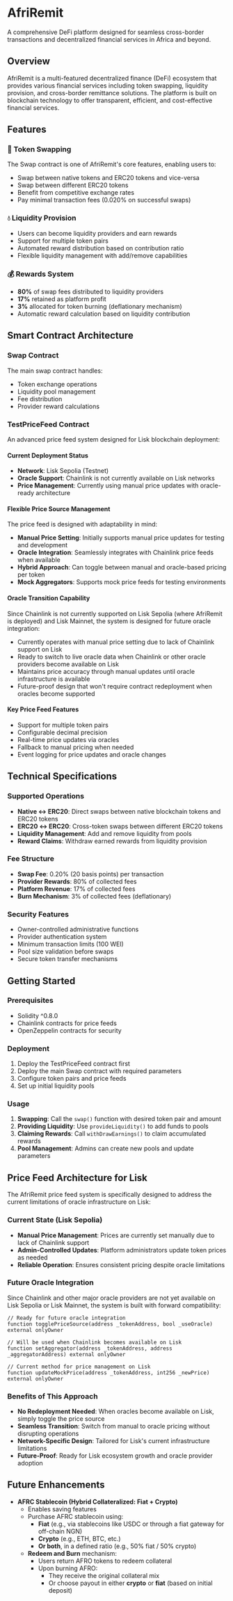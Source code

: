 # AfriRemit

A comprehensive DeFi platform designed for seamless cross-border transactions and decentralized financial services in Africa and beyond.

## Overview

AfriRemit is a multi-featured decentralized finance (DeFi) ecosystem that provides various financial services including token swapping, liquidity provision, and cross-border remittance solutions. The platform is built on blockchain technology to offer transparent, efficient, and cost-effective financial services.

## Features

### 🔄 Token Swapping
The Swap contract is one of AfriRemit's core features, enabling users to:
- Swap between native tokens and ERC20 tokens and vice-versa
- Swap between different ERC20 tokens
- Benefit from competitive exchange rates
- Pay minimal transaction fees (0.020% on successful swaps)

### 💧 Liquidity Provision
- Users can become liquidity providers and earn rewards
- Support for multiple token pairs
- Automated reward distribution based on contribution ratio
- Flexible liquidity management with add/remove capabilities

### 💰 Rewards System
- **80%** of swap fees distributed to liquidity providers
- **17%** retained as platform profit
- **3%** allocated for token burning (deflationary mechanism)
- Automatic reward calculation based on liquidity contribution

## Smart Contract Architecture

### Swap Contract
The main swap contract handles:
- Token exchange operations
- Liquidity pool management
- Fee distribution
- Provider reward calculations

### TestPriceFeed Contract
An advanced price feed system designed for Lisk blockchain deployment:

#### Current Deployment Status
- **Network**: Lisk Sepolia (Testnet)
- **Oracle Support**: Chainlink is not currently available on Lisk networks
- **Price Management**: Currently using manual price updates with oracle-ready architecture

#### Flexible Price Source Management
The price feed is designed with adaptability in mind:
- **Manual Price Setting**: Initially supports manual price updates for testing and development
- **Oracle Integration**: Seamlessly integrates with Chainlink price feeds when available
- **Hybrid Approach**: Can toggle between manual and oracle-based pricing per token
- **Mock Aggregators**: Supports mock price feeds for testing environments

#### Oracle Transition Capability
Since Chainlink is not currently supported on Lisk Sepolia (where AfriRemit is deployed) and Lisk Mainnet, the system is designed for future oracle integration:
- Currently operates with manual price setting due to lack of Chainlink support on Lisk
- Ready to switch to live oracle data when Chainlink or other oracle providers become available on Lisk
- Maintains price accuracy through manual updates until oracle infrastructure is available
- Future-proof design that won't require contract redeployment when oracles become supported

#### Key Price Feed Features
- Support for multiple token pairs
- Configurable decimal precision
- Real-time price updates via oracles
- Fallback to manual pricing when needed
- Event logging for price updates and oracle changes

## Technical Specifications

### Supported Operations
- **Native ↔ ERC20**: Direct swaps between native blockchain tokens and ERC20 tokens
- **ERC20 ↔ ERC20**: Cross-token swaps between different ERC20 tokens
- **Liquidity Management**: Add and remove liquidity from pools
- **Reward Claims**: Withdraw earned rewards from liquidity provision

### Fee Structure
- **Swap Fee**: 0.20% (20 basis points) per transaction
- **Provider Rewards**: 80% of collected fees
- **Platform Revenue**: 17% of collected fees
- **Burn Mechanism**: 3% of collected fees (deflationary)

### Security Features
- Owner-controlled administrative functions
- Provider authentication system
- Minimum transaction limits (100 WEI)
- Pool size validation before swaps
- Secure token transfer mechanisms

## Getting Started

### Prerequisites
- Solidity ^0.8.0
- Chainlink contracts for price feeds
- OpenZeppelin contracts for security

### Deployment
1. Deploy the TestPriceFeed contract first
2. Deploy the main Swap contract with required parameters
3. Configure token pairs and price feeds
4. Set up initial liquidity pools

### Usage
1. **Swapping**: Call the `swap()` function with desired token pair and amount
2. **Providing Liquidity**: Use `provideLiquidity()` to add funds to pools
3. **Claiming Rewards**: Call `withDrawEarnings()` to claim accumulated rewards
4. **Pool Management**: Admins can create new pools and update parameters

## Price Feed Architecture for Lisk

The AfriRemit price feed system is specifically designed to address the current limitations of oracle infrastructure on Lisk:

### Current State (Lisk Sepolia)
- **Manual Price Management**: Prices are currently set manually due to lack of Chainlink support
- **Admin-Controlled Updates**: Platform administrators update token prices as needed
- **Reliable Operation**: Ensures consistent pricing despite oracle limitations

### Future Oracle Integration
Since Chainlink and other major oracle providers are not yet available on Lisk Sepolia or Lisk Mainnet, the system is built with forward compatibility:

```solidity
// Ready for future oracle integration
function togglePriceSource(address _tokenAddress, bool _useOracle) external onlyOwner

// Will be used when Chainlink becomes available on Lisk
function setAggregator(address _tokenAddress, address _aggregatorAddress) external onlyOwner

// Current method for price management on Lisk
function updateMockPrice(address _tokenAddress, int256 _newPrice) external onlyOwner
```

### Benefits of This Approach
- **No Redeployment Needed**: When oracles become available on Lisk, simply toggle the price source
- **Seamless Transition**: Switch from manual to oracle pricing without disrupting operations
- **Network-Specific Design**: Tailored for Lisk's current infrastructure limitations
- **Future-Proof**: Ready for Lisk ecosystem growth and oracle provider adoption

## Future Enhancements

- **AFRC Stablecoin (Hybrid Collateralized: Fiat + Crypto)**
  - Enables saving features
  - Purchase AFRC stablecoin using:
    - **Fiat** (e.g., via stablecoins like USDC or through a fiat gateway for off-chain NGN)
    - **Crypto** (e.g., ETH, BTC, etc.)
    - **Or both**, in a defined ratio (e.g., 50% fiat / 50% crypto)
  - **Redeem and Burn** mechanism:
    - Users return AFRO tokens to redeem collateral
    - Upon burning AFRO:
      - They receive the original collateral mix  
      - Or choose payout in either **crypto** or **fiat** (based on initial deposit)






